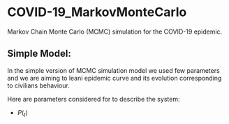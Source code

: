 # COVID-19_MarkovMonteCarlo

Markov Chain Monte Carlo (MCMC) simulation for the COVID-19 epidemic.

## Simple Model:
In the simple version of MCMC simulation model we used few parameters and we are aiming to
leani epidemic curve and its evolution corresponding to civilians behaviour. 

Here are parameters considered for to describe the system: 

- $P(_t)$
